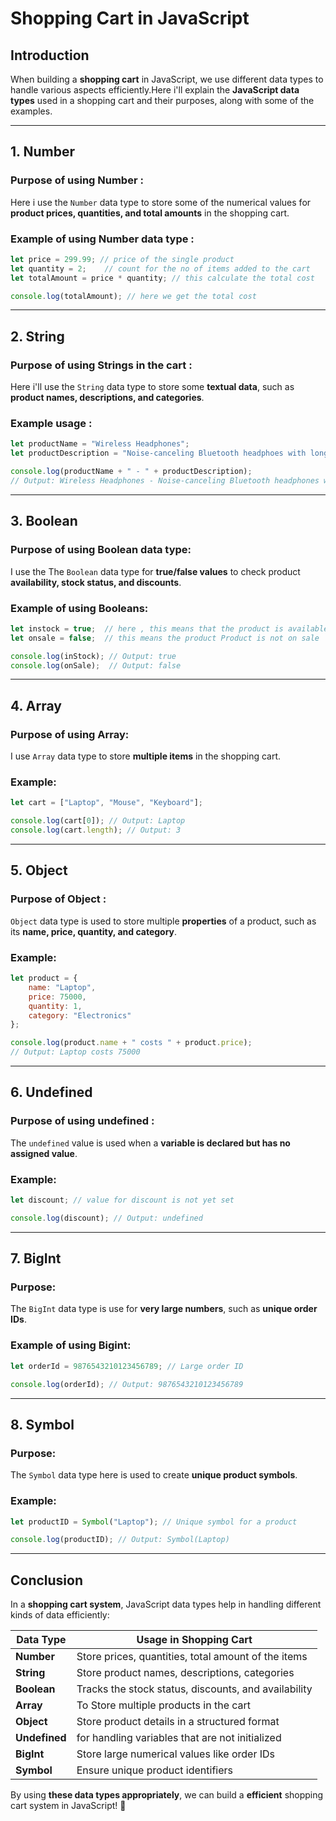 # Shopping Cart in JavaScript

## Introduction

When building a **shopping cart** in JavaScript, we use different data types to handle various aspects efficiently.Here i'll explain the **JavaScript data types** used in a shopping cart and their purposes, along with some of the examples.

---

## 1. Number

### **Purpose of using Number :**

Here i use the `Number` data type to store some of the numerical values for **product prices, quantities, and total amounts** in the shopping cart.

### **Example of using Number data type :**

```javascript
let price = 299.99; // price of the single product
let quantity = 2;    // count for the no of items added to the cart 
let totalAmount = price * quantity; // this calculate the total cost

console.log(totalAmount); // here we get the total cost 
```

---

## 2. String

### **Purpose of using Strings in the cart :**

Here i'll use the `String` data type to store some **textual data**, such as **product names, descriptions, and categories**.

### **Example usage :**

```javascript
let productName = "Wireless Headphones";
let productDescription = "Noise-canceling Bluetooth headphoes with long battery life.";

console.log(productName + " - " + productDescription);
// Output: Wireless Headphones - Noise-canceling Bluetooth headphones with long battery life.
```

---

## 3. Boolean

### **Purpose of using Boolean data type:**

I use the The `Boolean` data type for **true/false values** to check product **availability, stock status, and discounts**.

### **Example of using Booleans:**

```javascript
let instock = true;  // here , this means that the product is available
let onsale = false;  // this means the product Product is not on sale

console.log(inStock); // Output: true
console.log(onSale);  // Output: false
```

---

## 4. Array

### **Purpose of using Array:**

I use `Array` data type to store **multiple items** in the shopping cart.

### **Example:**

```javascript
let cart = ["Laptop", "Mouse", "Keyboard"]; 

console.log(cart[0]); // Output: Laptop
console.log(cart.length); // Output: 3
```

---

## 5. Object

### **Purpose of Object :**

`Object` data type is used to store multiple **properties** of a product, such as its **name, price, quantity, and category**.

### **Example:**

```javascript
let product = {
    name: "Laptop",
    price: 75000,
    quantity: 1,
    category: "Electronics"
};

console.log(product.name + " costs " + product.price);
// Output: Laptop costs 75000
```

---


## 6. Undefined

### **Purpose of using undefined :**

The `undefined` value is used when a **variable is declared but has no assigned value**.

### **Example:**

```javascript
let discount; // value for discount is not yet set

console.log(discount); // Output: undefined
```

---

## 7. BigInt

### **Purpose:**

The `BigInt` data type is use for **very large numbers**, such as **unique order IDs**.

### **Example of using Bigint:**

```javascript
let orderId = 9876543210123456789; // Large order ID

console.log(orderId); // Output: 9876543210123456789
```

---

## 8. Symbol

### **Purpose:**

The `Symbol` data type here is used to create **unique product symbols**.

### **Example:**

```javascript
let productID = Symbol("Laptop"); // Unique symbol for a product

console.log(productID); // Output: Symbol(Laptop)
```

---

## Conclusion

In a **shopping cart system**, JavaScript data types help in handling different kinds of data efficiently:

| **Data Type** | **Usage in Shopping Cart**                        |
| ------------- | ------------------------------------------------- |
| **Number**    | Store prices, quantities, total amount of the items           |
| **String**    | Store product names, descriptions, categories     |
| **Boolean**   | Tracks the stock status, discounts, and availability   |
| **Array**     | To Store multiple products in the cart               |
| **Object**    | Store product details in a structured format      |
| **Undefined** | for handling variables that are not initialized         |
| **BigInt**    | Store large numerical values like order IDs       |
| **Symbol**    | Ensure unique product identifiers                 |

By using **these data types appropriately**, we can build a **efficient** shopping cart system in JavaScript! 🚀
